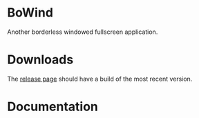 BoWind
=========
Another borderless windowed fullscreen application.

Downloads
=========
The [release page](https://github.com/Wsheerio/BoWind/releases) should have a build of the most recent version.

Documentation
=========
